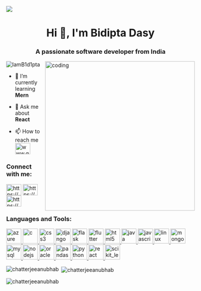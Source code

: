 <p align="left"> <img src="https://wallpaperaccess.com/full/5673733.jpg" /> </p>
<h1 align="center">Hi 👋, I'm Bidipta Dasy</h1>
<h3 align="center">A passionate software developer from India</h3>
<img align="right" alt="coding" width="400" src="https://t4.ftcdn.net/jpg/03/13/40/45/360_F_313404541_e9YZ3pht6oEEkMXuhxTboqXA2B2ShNnC.jpg">
<p align="left"> <img src="https://komarev.com/ghpvc/?username=chatterjeeanubhab&label=Profile%20views&color=0e75b6&style=flat" alt="IamB1d1pta" /> </p>

- 🌱 I’m currently learning **Mern**

- 💬 Ask me about **React**

- 📫 How to reach me  <a href="mailto:chattopadhyayanubhab@gmail.com" ><img align="center" src="https://www.svgrepo.com/show/349378/gmail.svg" alt="www.gmail.com" height="30" width="40" /></a>

<h3 align="left">Connect with me:</h3>
<p align="left">
<a href="https://www.linkedin.com/in/bidipta-das-b20242254/" target="blank"><img align="center" src="https://www.svgrepo.com/show/448234/linkedin.svg" alt="https://www.linkedin.com/in/bidipta-das-b20242254/" height="30" width="40" /></a>
<a href="https://www.facebook.com/bidipta.das.3766" target="blank"><img align="center" src="https://www.svgrepo.com/show/475647/facebook-color.svg" alt="https://www.facebook.com/bidipta.das.3766" height="30" width="40" /></a>
<a href="https://www.instagram.com/its_bidipta_here/" target="blank"><img align="center" src="https://www.svgrepo.com/show/452229/instagram-1.svg" alt="https://www.instagram.com/its_bidipta_here/" height="30" width="40" /></a>
</p>

<h3 align="left">Languages and Tools:</h3>
<p align="left"> <a href="https://azure.microsoft.com/en-in/" target="_blank" rel="noreferrer"> <img src="https://www.vectorlogo.zone/logos/microsoft_azure/microsoft_azure-icon.svg" alt="azure" width="40" height="40"/> </a> <a href="https://www.cprogramming.com/" target="_blank" rel="noreferrer"> <img src="https://upload.wikimedia.org/wikipedia/commons/thumb/1/18/C_Programming_Language.svg/380px-C_Programming_Language.svg.png?20201031132917" alt="c" width="40" height="40"/> </a> <a href="https://www.w3schools.com/css/" target="_blank" rel="noreferrer"> <img src="https://upload.wikimedia.org/wikipedia/commons/thumb/d/d5/CSS3_logo_and_wordmark.svg/363px-CSS3_logo_and_wordmark.svg.png?20160530175649" alt="css3" width="40" height="40"/> </a> <a href="https://www.djangoproject.com/" target="_blank" rel="noreferrer"> <img src="https://cdn.worldvectorlogo.com/logos/django.svg" alt="django" width="40" height="40"/> </a><a href="https://flask.palletsprojects.com/" target="_blank" rel="noreferrer"> <img src="https://www.vectorlogo.zone/logos/pocoo_flask/pocoo_flask-icon.svg" alt="flask" width="40" height="40"/> </a> <a href="https://flutter.dev" target="_blank" rel="noreferrer"> <img src="https://www.vectorlogo.zone/logos/flutterio/flutterio-icon.svg" alt="flutter" width="40" height="40"/> </a> <a href="https://www.w3.org/html/" target="_blank" rel="noreferrer"> <img src="https://upload.wikimedia.org/wikipedia/commons/thumb/6/61/HTML5_logo_and_wordmark.svg/512px-HTML5_logo_and_wordmark.svg.png?20170517184425" alt="html5" width="40" height="40"/> </a> <a href="https://www.java.com" target="_blank" rel="noreferrer"> <img src="https://www.vectorlogo.zone/logos/java/java-icon.svg" alt="java" width="40" height="40"/> </a> <a href="https://developer.mozilla.org/en-US/docs/Web/JavaScript" target="_blank" rel="noreferrer"> <img src="https://upload.wikimedia.org/wikipedia/commons/thumb/9/99/Unofficial_JavaScript_logo_2.svg/512px-Unofficial_JavaScript_logo_2.svg.png?20141107110902" alt="javascript" width="40" height="40"/> </a> <a href="https://www.linux.org/" target="_blank" rel="noreferrer"> <img src="https://upload.wikimedia.org/wikipedia/commons/thumb/a/ab/Linux_Logo_in_Linux_Libertine_Font.svg/511px-Linux_Logo_in_Linux_Libertine_Font.svg.png?20220904132037" alt="linux" width="40" height="40"/> </a> <a href="https://www.mongodb.com/" target="_blank" rel="noreferrer"> <img src="https://www.svgrepo.com/show/354090/mongodb.svg" alt="mongodb" width="40" height="40"/> </a> <a href="https://www.mysql.com/" target="_blank" rel="noreferrer"> <img src="https://www.svgrepo.com/show/303251/mysql-logo.svg" alt="mysql" width="40" height="40"/> </a> <a href="https://nodejs.org" target="_blank" rel="noreferrer"> <img src="https://www.svgrepo.com/show/303266/nodejs-icon-logo.svg" alt="nodejs" width="40" height="40"/> </a> <a href="https://www.oracle.com/" target="_blank" rel="noreferrer"> <img src="https://www.svgrepo.com/show/354152/oracle.svg" alt="oracle" width="40" height="40"/> </a> <a href="https://pandas.pydata.org/" target="_blank" rel="noreferrer"> <img src="https://www.svgrepo.com/show/473742/pandas.svg" alt="pandas" width="40" height="40"/> </a> <a href="https://www.python.org" target="_blank" rel="noreferrer"> <img src="https://www.svgrepo.com/show/452091/python.svg" alt="python" width="40" height="40"/> </a> <a href="https://reactjs.org/" target="_blank" rel="noreferrer"> <img src="https://www.svgrepo.com/show/452092/react.svg" alt="react" width="40" height="40"/> </a> <a href="https://scikit-learn.org/" target="_blank" rel="noreferrer"> <img src="https://seeklogo.com/images/S/scikit-learn-logo-8766D07E2E-seeklogo.com.png" alt="scikit_learn" width="40" height="40"/> </a> </p>

<p><img align="left" src="https://github-readme-stats.vercel.app/api/top-langs?username=chatterjeeanubhab&show_icons=true&locale=en&layout=compact" alt="chatterjeeanubhab" /></p>

<p>&nbsp;<img align="center" src="https://github-readme-stats.vercel.app/api?username=chatterjeeanubhab&show_icons=true&locale=en" alt="chatterjeeanubhab" /></p>

<p><img align="center" src="https://github-readme-streak-stats.herokuapp.com/?user=chatterjeeanubhab&" alt="chatterjeeanubhab" /></p>
